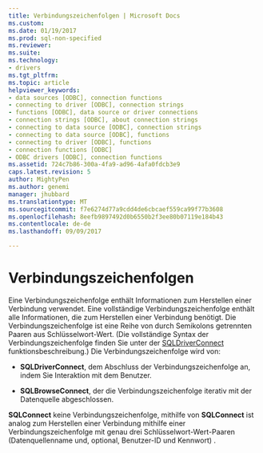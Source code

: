 ```yaml
---
title: Verbindungszeichenfolgen | Microsoft Docs
ms.custom: 
ms.date: 01/19/2017
ms.prod: sql-non-specified
ms.reviewer: 
ms.suite: 
ms.technology:
- drivers
ms.tgt_pltfrm: 
ms.topic: article
helpviewer_keywords:
- data sources [ODBC], connection functions
- connecting to driver [ODBC], connection strings
- functions [ODBC], data source or driver connections
- connection strings [ODBC], about connection strings
- connecting to data source [ODBC], connection strings
- connecting to data source [ODBC], functions
- connecting to driver [ODBC], functions
- connection functions [ODBC]
- ODBC drivers [ODBC], connection functions
ms.assetid: 724c7b86-300a-4fa9-ad96-4afa0fdcb3e9
caps.latest.revision: 5
author: MightyPen
ms.author: genemi
manager: jhubbard
ms.translationtype: MT
ms.sourcegitcommit: f7e6274d77a9cdd4de6cbcaef559ca99f77b3608
ms.openlocfilehash: 8eefb9897492d0b6550b2f3ee80b07119e184b43
ms.contentlocale: de-de
ms.lasthandoff: 09/09/2017

---
```

# <a name="connection-strings"></a>Verbindungszeichenfolgen
Eine Verbindungszeichenfolge enthält Informationen zum Herstellen einer Verbindung verwendet. Eine vollständige Verbindungszeichenfolge enthält alle Informationen, die zum Herstellen einer Verbindung benötigt. Die Verbindungszeichenfolge ist eine Reihe von durch Semikolons getrennten Paaren aus Schlüsselwort-Wert. (Die vollständige Syntax der Verbindungszeichenfolge finden Sie unter der [SQLDriverConnect](../../../odbc/reference/syntax/sqldriverconnect-function.md) funktionsbeschreibung.) Die Verbindungszeichenfolge wird von:  
  
-   **SQLDriverConnect**, dem Abschluss der Verbindungszeichenfolge an, indem Sie Interaktion mit dem Benutzer.  
  
-   **SQLBrowseConnect**, der die Verbindungszeichenfolge iterativ mit der Datenquelle abgeschlossen.  
  
 **SQLConnect** keine Verbindungszeichenfolge, mithilfe von **SQLConnect** ist analog zum Herstellen einer Verbindung mithilfe einer Verbindungszeichenfolge mit genau drei Schlüsselwort-Wert-Paaren (Datenquellenname und, optional, Benutzer-ID und Kennwort) .
